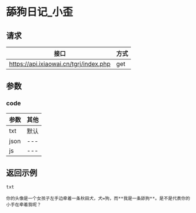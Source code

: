# 舔狗日记_小歪

## 请求

|接口|方式|
|---|---|
|https://api.ixiaowai.cn/tgrj/index.php|get|



## 参数

### code

|参数|其他|
|---|---|
|txt|默认|
|json|---|
|js|---|


## 返回示例

`txt`
```
你的头像是一个女孩子左手边牵着一条秋田犬，犬=狗，而**我是一条舔狗**。是不是代表你的小手在牵着我呢？
```